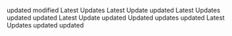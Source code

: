 updated
modified
Latest Updates
Latest Update
updated
Latest Updates
updated
updated
Latest Update
updated
Updated
updates
updated
Latest Updates
updated
updated
